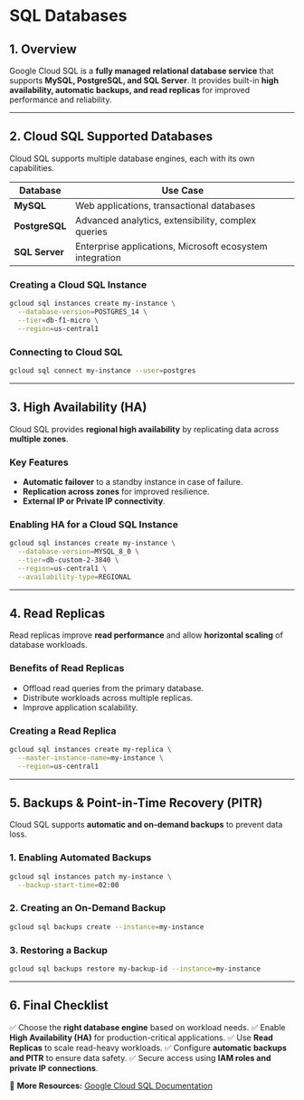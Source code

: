 # SQL Databases

## 1. Overview
Google Cloud SQL is a **fully managed relational database service** that supports **MySQL, PostgreSQL, and SQL Server**. It provides built-in **high availability, automatic backups, and read replicas** for improved performance and reliability.

---

## 2. Cloud SQL Supported Databases
Cloud SQL supports multiple database engines, each with its own capabilities.

| **Database** | **Use Case** |
|-------------|-------------|
| **MySQL** | Web applications, transactional databases |
| **PostgreSQL** | Advanced analytics, extensibility, complex queries |
| **SQL Server** | Enterprise applications, Microsoft ecosystem integration |

### **Creating a Cloud SQL Instance**
```sh
gcloud sql instances create my-instance \
  --database-version=POSTGRES_14 \
  --tier=db-f1-micro \
  --region=us-central1
```

### **Connecting to Cloud SQL**
```sh
gcloud sql connect my-instance --user=postgres
```

---

## 3. High Availability (HA)
Cloud SQL provides **regional high availability** by replicating data across **multiple zones**.

### **Key Features**
- **Automatic failover** to a standby instance in case of failure.
- **Replication across zones** for improved resilience.
- **External IP or Private IP connectivity**.

### **Enabling HA for a Cloud SQL Instance**
```sh
gcloud sql instances create my-instance \
  --database-version=MYSQL_8_0 \
  --tier=db-custom-2-3840 \
  --region=us-central1 \
  --availability-type=REGIONAL
```

---

## 4. Read Replicas
Read replicas improve **read performance** and allow **horizontal scaling** of database workloads.

### **Benefits of Read Replicas**
- Offload read queries from the primary database.
- Distribute workloads across multiple replicas.
- Improve application scalability.

### **Creating a Read Replica**
```sh
gcloud sql instances create my-replica \
  --master-instance-name=my-instance \
  --region=us-central1
```

---

## 5. Backups & Point-in-Time Recovery (PITR)
Cloud SQL supports **automatic and on-demand backups** to prevent data loss.

### **1. Enabling Automated Backups**
```sh
gcloud sql instances patch my-instance \
  --backup-start-time=02:00
```

### **2. Creating an On-Demand Backup**
```sh
gcloud sql backups create --instance=my-instance
```

### **3. Restoring a Backup**
```sh
gcloud sql backups restore my-backup-id --instance=my-instance
```

---

## 6. Final Checklist
✅ Choose the **right database engine** based on workload needs.
✅ Enable **High Availability (HA)** for production-critical applications.
✅ Use **Read Replicas** to scale read-heavy workloads.
✅ Configure **automatic backups and PITR** to ensure data safety.
✅ Secure access using **IAM roles and private IP connections**.

📌 **More Resources:** [Google Cloud SQL Documentation](https://cloud.google.com/sql/docs/)
